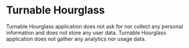 # Turnable Hourglass

Turnable Hourglass application does not ask for nor collect any personal information and does not store any user data.
Turnable Hourglass application does not gather any analytics nor usage data.
